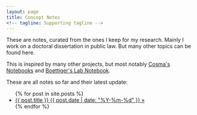 ```yaml
---
layout: page
title: Concept Notes
<!-- tagline: Supporting tagline -->
---
```


These are notes, curated from the ones I keep for my research. Mainly I work on a doctoral dissertation in public law. But many other topics can be found here.

This is inspired by many other projects, but most notably [Cosma's Notebooks](http://vserver1.cscs.lsa.umich.edu/~crshalizi/notebooks/) and [Boettiger's Lab Notebook](http://www.carlboettiger.info/2012/09/28/Welcome-to-my-lab-notebook.html).

These are all notes so far and their latest update:

<ul class="posts">
  {% for post in site.posts %}
    <li><span><a href="{{ BASE_PATH }}{{ post.url }}">{{ post.title }} {{ post.date | date: "%Y-%m-%d" }}</span> &raquo; </a></li>
  {% endfor %}
</ul>

